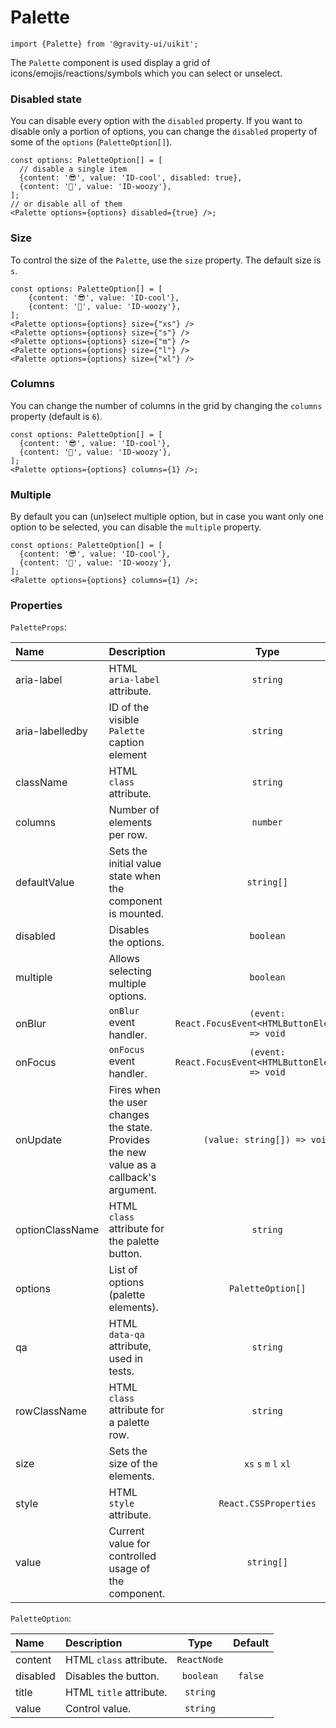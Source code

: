 <!--GITHUB_BLOCK-->

# Palette

<!--/GITHUB_BLOCK-->

```tsx
import {Palette} from '@gravity-ui/uikit';
```

The `Palette` component is used display a grid of icons/emojis/reactions/symbols which you can select or unselect.

### Disabled state

You can disable every option with the `disabled` property. If you want to disable only a portion of options, you can change the `disabled` property of some of the `options` (`PaletteOption[]`).

<!--LANDING_BLOCK

<ExampleBlock
    code={`
const options: UIKit.PaletteOption[] = [
    {content: '😎', value: 'ID-cool'},
    {content: '🥴', value: 'ID-woozy'},
];
// disable the first item
<Palette options={[{ ...options[0], disabled: true }, options[1]]} disabled={true} />
// or disable all of them
<Palette options={options} disabled={true} />
`}
>
    <UIKit.Palette
        options={[
            {content: '😎', value: 'ID-cool'},
            {content: '🥴', value: 'ID-woozy'},
        ]}
        disabled={true}
    />
    <UIKit.Palette
        options={[
            {content: '😎', value: 'ID-cool', disabled: true},
            {content: '🥴', value: 'ID-woozy'},
        ]}
    />
</ExampleBlock>

LANDING_BLOCK-->

<!--GITHUB_BLOCK-->

```tsx
const options: PaletteOption[] = [
  // disable a single item
  {content: '😎', value: 'ID-cool', disabled: true},
  {content: '🥴', value: 'ID-woozy'},
];
// or disable all of them
<Palette options={options} disabled={true} />;
```

<!--/GITHUB_BLOCK-->

### Size

To control the size of the `Palette`, use the `size` property. The default size is `s`.

<!--LANDING_BLOCK

<ExampleBlock
    code={`
const options: UIKit.PaletteOption[] = [
    {content: '😎', value: 'ID-cool'},
    {content: '🥴', value: 'ID-woozy'},
];
<Palette options={options} size={"xs"} />
<Palette options={options} size={"s"} />
<Palette options={options} size={"m"} />
<Palette options={options} size={"l"} />
<Palette options={options} size={"xl"} />
`}
>
    <UIKit.Palette
        options={[
            {content: '😎', value: 'ID-cool'},
            {content: '🥴', value: 'ID-woozy'},
        ]}
        size="xs"
    />
    <UIKit.Palette
        options={[
            {content: '😎', value: 'ID-cool'},
            {content: '🥴', value: 'ID-woozy'},
        ]}
        size="s"
    />
    <UIKit.Palette
        options={[
            {content: '😎', value: 'ID-cool'},
            {content: '🥴', value: 'ID-woozy'},
        ]}
        size="m"
    />
    <UIKit.Palette
        options={[
            {content: '😎', value: 'ID-cool'},
            {content: '🥴', value: 'ID-woozy'},
        ]}
        size="l"
    />
    <UIKit.Palette
        options={[
            {content: '😎', value: 'ID-cool'},
            {content: '🥴', value: 'ID-woozy'},
        ]}
        size="xl"
    />
</ExampleBlock>

LANDING_BLOCK-->

<!--GITHUB_BLOCK-->

```tsx
const options: PaletteOption[] = [
    {content: '😎', value: 'ID-cool'},
    {content: '🥴', value: 'ID-woozy'},
];
<Palette options={options} size={"xs"} />
<Palette options={options} size={"s"} />
<Palette options={options} size={"m"} />
<Palette options={options} size={"l"} />
<Palette options={options} size={"xl"} />
```

<!--/GITHUB_BLOCK-->

### Columns

You can change the number of columns in the grid by changing the `columns` property (default is `6`).

<!--LANDING_BLOCK

<ExampleBlock
    code={`
const options: UIKit.PaletteOption[] = [
    {content: '😎', value: 'ID-cool'},
    {content: '🥴', value: 'ID-woozy'},
];
<UIKit.Palette options={options} columns={1} />
`}
>
    <UIKit.Palette
        options={[
            {content: '😎', value: 'ID-cool'},
            {content: '🥴', value: 'ID-woozy'},
        ]}
        columns={1}
    />
</ExampleBlock>

LANDING_BLOCK-->

<!--GITHUB_BLOCK-->

```tsx
const options: PaletteOption[] = [
  {content: '😎', value: 'ID-cool'},
  {content: '🥴', value: 'ID-woozy'},
];
<Palette options={options} columns={1} />;
```

<!--/GITHUB_BLOCK-->

### Multiple

By default you can (un)select multiple option, but in case you want only one option to be selected, you can disable the `multiple` property.

<!--LANDING_BLOCK

<ExampleBlock
    code={`
const options: UIKit.PaletteOption[] = [
    {content: '😎', value: 'ID-cool'},
    {content: '🥴', value: 'ID-woozy'},
];
<Palette options={options} multiple={false} />
`}
>
    <UIKit.Palette
        options={[
            {content: '😎', value: 'ID-cool'},
            {content: '🥴', value: 'ID-woozy'},
        ]}
        multiple={false}
    />
</ExampleBlock>

LANDING_BLOCK-->

<!--GITHUB_BLOCK-->

```tsx
const options: PaletteOption[] = [
  {content: '😎', value: 'ID-cool'},
  {content: '🥴', value: 'ID-woozy'},
];
<Palette options={options} columns={1} />;
```

<!--/GITHUB_BLOCK-->

### Properties

`PaletteProps`:

| Name            | Description                                                                             |                          Type                          | Default |
| :-------------- | :-------------------------------------------------------------------------------------- | :----------------------------------------------------: | :-----: |
| aria-label      | HTML `aria-label` attribute.                                                            |                        `string`                        |         |
| aria-labelledby | ID of the visible `Palette` caption element                                             |                        `string`                        |         |
| className       | HTML `class` attribute.                                                                 |                        `string`                        |         |
| columns         | Number of elements per row.                                                             |                        `number`                        |   `6`   |
| defaultValue    | Sets the initial value state when the component is mounted.                             |                       `string[]`                       |         |
| disabled        | Disables the options.                                                                   |                       `boolean`                        | `false` |
| multiple        | Allows selecting multiple options.                                                      |                       `boolean`                        | `true`  |
| onBlur          | `onBlur` event handler.                                                                 | `(event: React.FocusEvent<HTMLButtonElement>) => void` |         |
| onFocus         | `onFocus` event handler.                                                                | `(event: React.FocusEvent<HTMLButtonElement>) => void` |         |
| onUpdate        | Fires when the user changes the state. Provides the new value as a callback's argument. |              `(value: string[]) => void`               |         |
| optionClassName | HTML `class` attribute for the palette button.                                          |                        `string`                        |         |
| options         | List of options (palette elements).                                                     |                   `PaletteOption[]`                    |  `[]`   |
| qa              | HTML `data-qa` attribute, used in tests.                                                |                        `string`                        |         |
| rowClassName    | HTML `class` attribute for a palette row.                                               |                        `string`                        |         |
| size            | Sets the size of the elements.                                                          |                 `xs` `s` `m` `l` `xl`                  |   `m`   |
| style           | HTML `style` attribute.                                                                 |                 `React.CSSProperties`                  |         |
| value           | Current value for controlled usage of the component.                                    |                       `string[]`                       |         |

`PaletteOption`:

| Name     | Description             |    Type     | Default |
| :------- | :---------------------- | :---------: | :-----: |
| content  | HTML `class` attribute. | `ReactNode` |         |
| disabled | Disables the button.    |  `boolean`  | `false` |
| title    | HTML `title` attribute. |  `string`   |         |
| value    | Control value.          |  `string`   |         |
